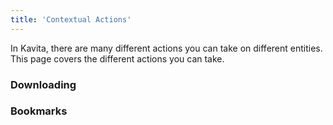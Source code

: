 ```yaml
---
title: 'Contextual Actions'
---
```


In Kavita, there are many different actions you can take on different entities. This page covers the different actions you can take.


### Downloading


### Bookmarks

### 
